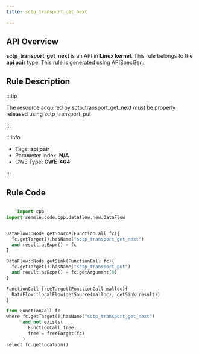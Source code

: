```yaml
---
title: sctp_transport_get_next

---
```



## API Overview
**sctp_transport_get_next** is an API in **Linux kernel**. This rule belongs to the **api pair** type. This rule is generated using [APISpecGen](../../tools/APISpecGen).
## Rule Description

:::tip

The resource acquired by sctp_transport_get_next must be properly released using sctp_transport_put

:::

:::info

- Tags: **api pair**
- Parameter Index: **N/A**
- CWE Type: **CWE-404**

:::

## Rule Code
```python

    import cpp
import semmle.code.cpp.dataflow.new.DataFlow


DataFlow::Node getSource(FunctionCall fc){
  fc.getTarget().hasName("sctp_transport_get_next")
  and result.asExpr() = fc
}

DataFlow::Node getSink(FunctionCall fc){
  fc.getTarget().hasName("sctp_transport_put")
  and result.asExpr() = fc.getArgument(0)
}

FunctionCall freeTarget(FunctionCall malloc){
  DataFlow::localFlow(getSource(malloc), getSink(result))
}

from FunctionCall fc
where fc.getTarget().hasName("sctp_transport_get_next")
      and not exists(
        FunctionCall free| 
        free = freeTarget(fc)
      )
select fc.getLocation()

    
```